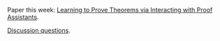 Paper this week: [Learning to Prove Theorems via Interacting with Proof Assistants](./paper.pdf).

[Discussion questions](./QUESTIONS.md).
